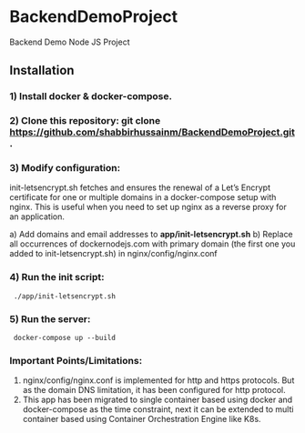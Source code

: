 # BackendDemoProject
Backend Demo Node JS Project

## Installation
### 1) Install docker & docker-compose.

### 2) Clone this repository: git clone https://github.com/shabbirhussainm/BackendDemoProject.git .

### 3) Modify configuration:

init-letsencrypt.sh fetches and ensures the renewal of a Let’s Encrypt certificate for one or multiple domains in a docker-compose setup with nginx. This is useful when you need to set up nginx as a reverse proxy for an application.

a) Add domains and email addresses to **app/init-letsencrypt.sh**
b) Replace all occurrences of dockernodejs.com with primary domain (the first one you added to init-letsencrypt.sh) in nginx/config/nginx.conf

### 4) Run the init script:

     ./app/init-letsencrypt.sh
 
### 5) Run the server:

     docker-compose up --build
     
### Important Points/Limitations:

1) nginx/config/nginx.conf is implemented for http and https protocols. But as the domain DNS limitation, it has been configured for http protocol.
2) This app has been migrated to single container based using docker and docker-compose as the time constraint, next it can be extended to multi container based using Container Orchestration Engine like K8s.

